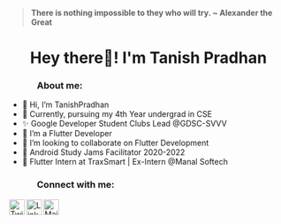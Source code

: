 > **There is nothing impossible to they who will try.  ~ Alexander the Great**

<h1 align="center">Hey there👋! I'm Tanish Pradhan </h1>

<h3 style="left: 50px; position:relative;">About me:</h3>

- 👋 Hi, I’m TanishPradhan
- 👀 Currently, pursuing my 4th Year undergrad in CSE
- ✨ Google Developer Student Clubs Lead @GDSC-SVVV
- 🌱 I’m a Flutter Developer
- 💞️ I’m looking to collaborate on Flutter Development
- 📱 Android Study Jams Facilitator 2020-2022
- 💙 Flutter Intern at TraxSmart | Ex-Intern @Manal Softech



<h3 style="left: 50px; position:relative;">Connect with me:</h3>

<a href="https://twitter.com/tanish_pradhan"><img align="left" title="Twitter - Tanish Pradhan" alt="Twitter" height="28px" src="https://img.icons8.com/fluency/48/000000/twitter.png"/></a>
<a href="https://www.linkedin.com/in/tanish-pradhan/"><img align="left" title="LinkedIn - Tanish Pradhan" alt="LinkedIn" height="28px" src="https://image.flaticon.com/icons/png/512/174/174857.png" /></a>
<a href="mailto:tanish.pradhan4@gmail.com"><img align="left" title="Mail - Tanish Pradhan" alt="Mail" height="28px" src="https://image.flaticon.com/icons/png/512/281/281769.png" /></a>

<!---
TanishPradhan/TanishPradhan is a ✨ special ✨ repository because its `README.md` (this file) appears on your GitHub profile.
You can click the Preview link to take a look at your changes.
--->
